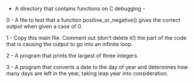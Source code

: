  - A directory that contains functions on C debugging - 

0 - A file to test that a function positive_or_negative() gives the correct output when given a case of 0.

1 - Copy this main file. Comment out (don’t delete it!) the part of the code that is causing the output 
    to go into an infinite loop.

2 - A program that prints the largest of three integers.

3 - A program that converts a date to the day of year and determines how many days are left in the year, 
    taking leap year into consideration.
